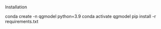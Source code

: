 Installation

conda create -n qgmodel python=3.9
conda activate qgmodel
pip install -r requirements.txt
